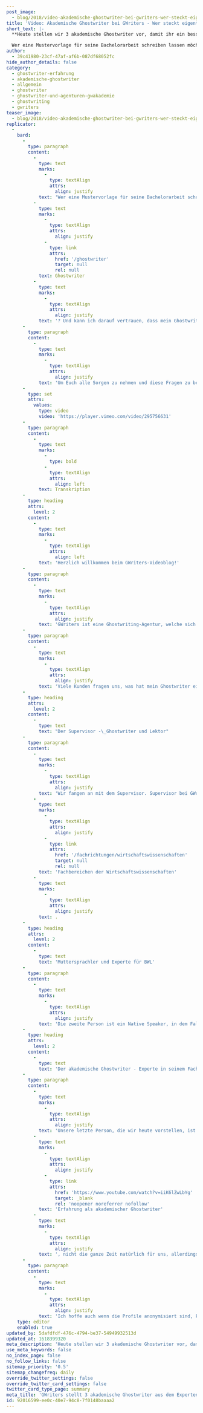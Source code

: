 ```yaml
---
post_image:
  - blog/2018/video-akademische-ghostwriter-bei-gwriters-wer-steckt-eigentlich-dahinter/marcel-Akademische_Ghostwriter_bei_GWriters-Thumbnail-e1539854356235.png
title: 'Video: Akademische Ghostwriter bei GWriters - Wer steckt eigentlich dahinter?'
short_text: |-
  **Heute stellen wir 3 akademische Ghostwriter vor, damit ihr ein besseres Verständnis von unserer Ghostwriting Agentur bekommen könnt.**

  Wer eine Mustervorlage für seine Bachelorarbeit schreiben lassen möchte und sich für einen Ghostwriter-Auftrag entscheidet, hat oft Bedenken: Wer schreibt eigentlich meinen Text? Wer arbeitet für meine Ghostwriting Agentur und welche Erfahrungen hat diese Person in meinem Fachgebiet? Was sind akademische Ghostwriter? Und kann ich darauf vertrauen, dass mein Ghostwriter sein bestes gibt?...
author:
  - 39c41980-23cf-47af-af6b-087df68052fc
hide_author_details: false
category:
  - ghostwriter-erfahrung
  - akademische-ghostwriter
  - allgemein
  - ghostwriter
  - ghostwriter-und-agenturen-gwakademie
  - ghostwriting
  - gwriters
teaser_image:
  - blog/2018/video-akademische-ghostwriter-bei-gwriters-wer-steckt-eigentlich-dahinter/marcel-Akademische_Ghostwriter_bei_GWriters-Thumbnail-e1539854356235.png
replicator:
  -
    bard:
      -
        type: paragraph
        content:
          -
            type: text
            marks:
              -
                type: textAlign
                attrs:
                  align: justify
            text: 'Wer eine Mustervorlage für seine Bachelorarbeit schreiben lassen möchte und sich für einen Ghostwriter-Auftrag entscheidet, hat oft Bedenken: Wer schreibt eigentlich meinen Text? Wer arbeitet für meine Ghostwriting Agentur und welche Erfahrungen hat diese Person in meinem Fachgebiet? Was sind akademische '
          -
            type: text
            marks:
              -
                type: textAlign
                attrs:
                  align: justify
              -
                type: link
                attrs:
                  href: '/ghostwriter'
                  target: null
                  rel: null
            text: Ghostwriter
          -
            type: text
            marks:
              -
                type: textAlign
                attrs:
                  align: justify
            text: '? Und kann ich darauf vertrauen, dass mein Ghostwriter sein bestes gibt?'
      -
        type: paragraph
        content:
          -
            type: text
            marks:
              -
                type: textAlign
                attrs:
                  align: justify
            text: 'Um Euch alle Sorgen zu nehmen und diese Fragen zu beantworten, stellen wir euch in diesem Beitrag drei anonymisiert Profile von erfahrenen Experten aus unserem Ghostwriter-Team vor.'
      -
        type: set
        attrs:
          values:
            type: video
            video: 'https://player.vimeo.com/video/295756631'
      -
        type: paragraph
        content:
          -
            type: text
            marks:
              -
                type: bold
              -
                type: textAlign
                attrs:
                  align: left
            text: Transkription
      -
        type: heading
        attrs:
          level: 2
        content:
          -
            type: text
            marks:
              -
                type: textAlign
                attrs:
                  align: left
            text: 'Herzlich willkommen beim GWriters-Videoblog!'
      -
        type: paragraph
        content:
          -
            type: text
            marks:
              -
                type: textAlign
                attrs:
                  align: justify
            text: 'GWriters ist eine Ghostwriting-Agentur, welche sich spezialisiert hat auf die Erstellung wissenschaftlicher Texte. Heute haben wir das Thema “Akademische Ghostwriter bei GWriters - Wer steckt eigentlich dahinter?”.'
      -
        type: paragraph
        content:
          -
            type: text
            marks:
              -
                type: textAlign
                attrs:
                  align: justify
            text: 'Viele Kunden fragen uns, was hat mein Ghostwriter eigentlich für ein Profil. Wie im akademischen Ghostwriting üblich, sind beide Seiten anonym, dennoch möchten wir euch heute einmal drei Profile anonymisiert vorstellen und drei Experten aus unserem Hause einmal etwas beschreiben, damit ihr einen besseren Eindruck bekommt.'
      -
        type: heading
        attrs:
          level: 2
        content:
          -
            type: text
            text: "Der Supervisor -\_Ghostwriter und Lektor"
      -
        type: paragraph
        content:
          -
            type: text
            marks:
              -
                type: textAlign
                attrs:
                  align: justify
            text: 'Wir fangen an mit dem Supervisor. Supervisor bei GWriters sind ursprüngliche Ghostwriter, welche sich allerdings als Zweitkorrektor bewährt haben, da sie eine Vielzahl von Aufträgen bereits sehr erfolgreich abgeschlossen haben und für eine hohe Kundenzufriedenheit sorgen konnten. Unser Supervisor in dem Falle ist 47 Jahre alt, hat einen Diplomabschluss im wirtschaftswissenschaftlichen Bereich und über zehn Jahre Leistungserfahrung und Erfahrung in der Dozententätigkeit. Unser Supervisor hat über 100 erfolgreiche Aufträge korrekturgelesen und diverse Fehler erkannt und gebannt. Diese Aufträge umfassen natürlich wissenschaftliche Aufträge im größten Teil, einige fiktionale Aufträge, bei denen kein besonderes Fachwissen erforderlich ist, sondern rein das scharfe Auge unseres Supervisors und er bearbeitet Aufträge aus diversen '
          -
            type: text
            marks:
              -
                type: textAlign
                attrs:
                  align: justify
              -
                type: link
                attrs:
                  href: '/fachrichtungen/wirtschaftswissenschaften'
                  target: null
                  rel: null
            text: 'Fachbereichen der Wirtschaftswissenschaften'
          -
            type: text
            marks:
              -
                type: textAlign
                attrs:
                  align: justify
            text: .
      -
        type: heading
        attrs:
          level: 2
        content:
          -
            type: text
            text: 'Muttersprachler und Experte für BWL'
      -
        type: paragraph
        content:
          -
            type: text
            marks:
              -
                type: textAlign
                attrs:
                  align: justify
            text: 'Die zweite Person ist ein Native Speaker, in dem Fall eine Dame. Sie ist 39 Jahre alt, hat in England gearbeitet, ist dort aufgewachsen und dementsprechend auch ihren MBA gemacht. Sie ist bereits mit zwölf Jahren Erfahrung als Universitätsdozentin dabei gewesen und nun in der Unternehmensberatung tätig. Sie arbeitet für eine große Unternehmensberatungsgesellschaft und ist auch auf dem internationalen Gebiet tätig. Ihr Spezialgebiet sind die Korrekturen englischer Texte, das Verfassen englischer Texte, Ghostwriting insbesondere zu BWL-Themen, da sie sich in dem Bereich besonders auskennt und die Erstellung von Präsentationen.'
      -
        type: heading
        attrs:
          level: 2
        content:
          -
            type: text
            text: 'Der akademische Ghostwriter - Experte in seinem Fachbereich'
      -
        type: paragraph
        content:
          -
            type: text
            marks:
              -
                type: textAlign
                attrs:
                  align: justify
            text: 'Unsere letzte Person, die wir heute vorstellen, ist der akademische Ghostwriter. In dem Fall 42 Jahre alt der Herr, er kommt aus den Ingenieurswissenschaften, hat ein Diplom in dem Bereich, was wir geprüft haben. 15 Jahre '
          -
            type: text
            marks:
              -
                type: textAlign
                attrs:
                  align: justify
              -
                type: link
                attrs:
                  href: 'https://www.youtube.com/watch?v=iiK6lZwLbYg'
                  target: _blank
                  rel: 'noopener noreferrer nofollow'
            text: 'Erfahrung als akademischer Ghostwriter'
          -
            type: text
            marks:
              -
                type: textAlign
                attrs:
                  align: justify
            text: ', nicht die ganze Zeit natürlich für uns, allerdings hat er entsprechende Arbeitsnachweise geliefert, welche uns überzeugt haben und sich natürlich bei diversen Aufträgen bereits bewährt. Favorisiert dementsprechend natürlich technische Themen und kommt auch häufig zum Einsatz, wenn größere Arbeiten geschrieben werden aus dem Bereich der Wirtschaftswissenschaften, also Wirtschaftsingenieurwesen zum Beispiel, wird er herangezogen, um in interdisziplinären Teams eben zu arbeiten und seine Expertise einzubringen.'
      -
        type: paragraph
        content:
          -
            type: text
            marks:
              -
                type: textAlign
                attrs:
                  align: justify
            text: 'Ich hoffe auch wenn die Profile anonymisiert sind, konnten wir euch ein etwas besseres Bild von unseren Ghostwritern geben und freue mich, dass ihr zugeschaut habt.'
    type: editor
    enabled: true
updated_by: 5dafdfdf-476c-4794-be37-54949932513d
updated_at: 1618399320
meta_description: 'Heute stellen wir 3 akademische Ghostwriter vor, damit ihr ein besseres Verständnis von unserer Ghostwriting Agentur bekommen könnt.'
use_meta_keywords: false
no_index_page: false
no_follow_links: false
sitemap_priority: '0.5'
sitemap_changefreq: daily
override_twitter_settings: false
override_twitter_card_settings: false
twitter_card_type_page: summary
meta_title: 'GWriters stellt 3 akademische Ghostwriter aus dem Expertenpool vor • GWriters.de'
id: 92016599-ee0c-40e7-94c8-7f0148baaaa2
---
```

